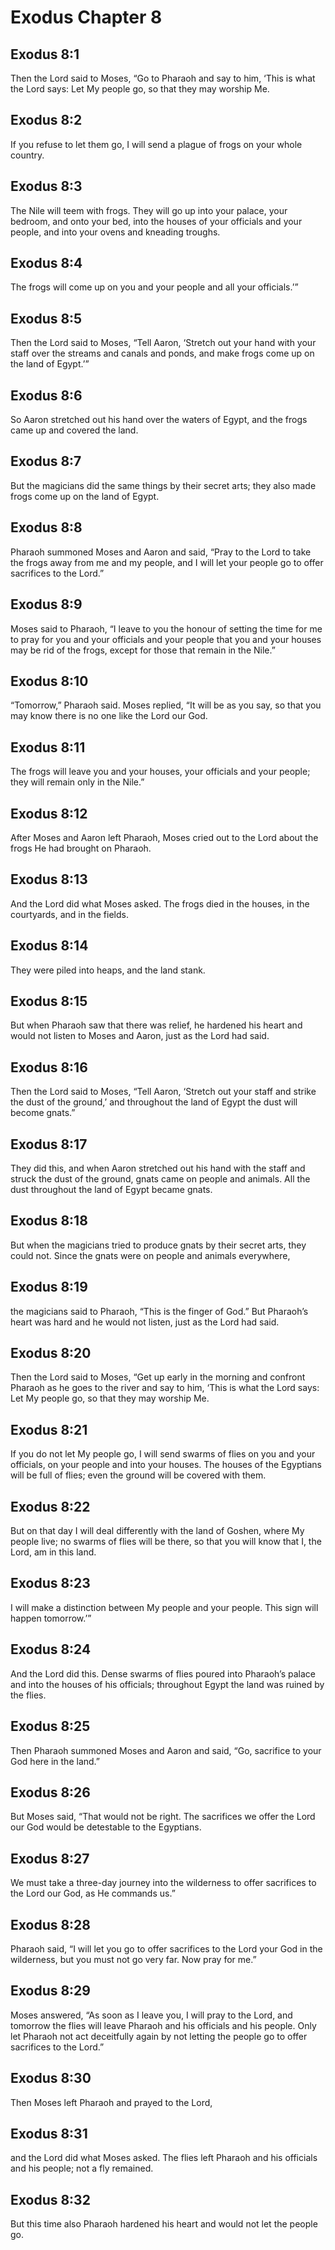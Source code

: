 # Exodus Chapter 8

## Exodus 8:1

Then the Lord said to Moses, “Go to Pharaoh and say to him, ‘This is what the Lord says: Let My people go, so that they may worship Me.

## Exodus 8:2

If you refuse to let them go, I will send a plague of frogs on your whole country.

## Exodus 8:3

The Nile will teem with frogs. They will go up into your palace, your bedroom, and onto your bed, into the houses of your officials and your people, and into your ovens and kneading troughs.

## Exodus 8:4

The frogs will come up on you and your people and all your officials.’”

## Exodus 8:5

Then the Lord said to Moses, “Tell Aaron, ‘Stretch out your hand with your staff over the streams and canals and ponds, and make frogs come up on the land of Egypt.’”

## Exodus 8:6

So Aaron stretched out his hand over the waters of Egypt, and the frogs came up and covered the land.

## Exodus 8:7

But the magicians did the same things by their secret arts; they also made frogs come up on the land of Egypt.

## Exodus 8:8

Pharaoh summoned Moses and Aaron and said, “Pray to the Lord to take the frogs away from me and my people, and I will let your people go to offer sacrifices to the Lord.”

## Exodus 8:9

Moses said to Pharaoh, “I leave to you the honour of setting the time for me to pray for you and your officials and your people that you and your houses may be rid of the frogs, except for those that remain in the Nile.”

## Exodus 8:10

“Tomorrow,” Pharaoh said. Moses replied, “It will be as you say, so that you may know there is no one like the Lord our God.

## Exodus 8:11

The frogs will leave you and your houses, your officials and your people; they will remain only in the Nile.”

## Exodus 8:12

After Moses and Aaron left Pharaoh, Moses cried out to the Lord about the frogs He had brought on Pharaoh.

## Exodus 8:13

And the Lord did what Moses asked. The frogs died in the houses, in the courtyards, and in the fields.

## Exodus 8:14

They were piled into heaps, and the land stank.

## Exodus 8:15

But when Pharaoh saw that there was relief, he hardened his heart and would not listen to Moses and Aaron, just as the Lord had said.

## Exodus 8:16

Then the Lord said to Moses, “Tell Aaron, ‘Stretch out your staff and strike the dust of the ground,’ and throughout the land of Egypt the dust will become gnats.”

## Exodus 8:17

They did this, and when Aaron stretched out his hand with the staff and struck the dust of the ground, gnats came on people and animals. All the dust throughout the land of Egypt became gnats.

## Exodus 8:18

But when the magicians tried to produce gnats by their secret arts, they could not. Since the gnats were on people and animals everywhere,

## Exodus 8:19

the magicians said to Pharaoh, “This is the finger of God.” But Pharaoh’s heart was hard and he would not listen, just as the Lord had said.

## Exodus 8:20

Then the Lord said to Moses, “Get up early in the morning and confront Pharaoh as he goes to the river and say to him, ‘This is what the Lord says: Let My people go, so that they may worship Me.

## Exodus 8:21

If you do not let My people go, I will send swarms of flies on you and your officials, on your people and into your houses. The houses of the Egyptians will be full of flies; even the ground will be covered with them.

## Exodus 8:22

But on that day I will deal differently with the land of Goshen, where My people live; no swarms of flies will be there, so that you will know that I, the Lord, am in this land.

## Exodus 8:23

I will make a distinction between My people and your people. This sign will happen tomorrow.’”

## Exodus 8:24

And the Lord did this. Dense swarms of flies poured into Pharaoh’s palace and into the houses of his officials; throughout Egypt the land was ruined by the flies.

## Exodus 8:25

Then Pharaoh summoned Moses and Aaron and said, “Go, sacrifice to your God here in the land.”

## Exodus 8:26

But Moses said, “That would not be right. The sacrifices we offer the Lord our God would be detestable to the Egyptians.

## Exodus 8:27

We must take a three-day journey into the wilderness to offer sacrifices to the Lord our God, as He commands us.”

## Exodus 8:28

Pharaoh said, “I will let you go to offer sacrifices to the Lord your God in the wilderness, but you must not go very far. Now pray for me.”

## Exodus 8:29

Moses answered, “As soon as I leave you, I will pray to the Lord, and tomorrow the flies will leave Pharaoh and his officials and his people. Only let Pharaoh not act deceitfully again by not letting the people go to offer sacrifices to the Lord.”

## Exodus 8:30

Then Moses left Pharaoh and prayed to the Lord,

## Exodus 8:31

and the Lord did what Moses asked. The flies left Pharaoh and his officials and his people; not a fly remained.

## Exodus 8:32

But this time also Pharaoh hardened his heart and would not let the people go.
